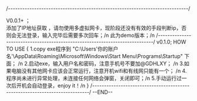 /*----------------------------------------------------------------------------*/

V0.0.1+ ；<br/>
添加了IP地址获取 ，请勿使用多虚拟网卡，现阶段还没有有效的手段判断ip，否则会无法登录，输入完毕后需要多次回车；/n
此为demo版本；/n
/*----------------------------------------------------------------------------*/
v0.1.0;
HOW TO USE
{
    1.copy exe程序到   "C:\Users\'你的账户名'\AppData\Roaming\Microsoft\Windows\Start Menu\Programs\Startup"   下面； /n
    2.启动exe，输入用户名和密码，注意手机号不要加@GDHLXY； /n
    3.如果电脑没有其他网卡应该会正常运行，注意开机wifi和有线网只能有一个； /n
    4.程序尚未进行异常处理，未连接任何网络会弹窗，关闭即可；/n
    5.手动运行过一次后开机会自动登录，enjoy it！/n
}
/*----------------------------------------------------------------------------*/
--END--

